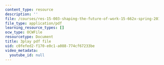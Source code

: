 ```yaml
---
content_type: resource
description: ''
file: /courses/res-15-003-shaping-the-future-of-work-15-662x-spring-2016/c0fefed2f170e0c1a088774cf67233be_Q67wzxKElp8.pdf
file_type: application/pdf
learning_resource_types: []
ocw_type: OCWFile
resourcetype: Document
title: 3play pdf file
uid: c0fefed2-f170-e0c1-a088-774cf67233be
video_metadata:
  youtube_id: null
---
```

